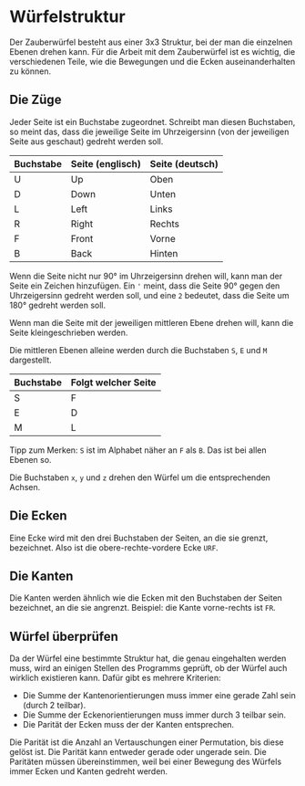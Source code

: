 # Würfelstruktur

Der Zauberwürfel besteht aus einer 3x3 Struktur, bei der man die einzelnen Ebenen drehen kann. Für die Arbeit mit dem
Zauberwürfel ist es wichtig, die verschiedenen Teile, wie die Bewegungen und die Ecken auseinanderhalten zu können.

## Die Züge

Jeder Seite ist ein Buchstabe zugeordnet. Schreibt man diesen Buchstaben, so meint das, dass die jeweilige Seite im 
Uhrzeigersinn (von der jeweiligen Seite aus geschaut) gedreht werden soll.

| Buchstabe | Seite (englisch) | Seite (deutsch) |
|-----------|------------------|-----------------|
| U         | Up               | Oben            |
| D         | Down             | Unten           |
| L         | Left             | Links           |
| R         | Right            | Rechts          |
| F         | Front            | Vorne           |
| B         | Back             | Hinten          |

Wenn die Seite nicht nur 90° im Uhrzeigersinn drehen will, kann man der Seite ein Zeichen hinzufügen. Ein `'` meint, 
dass die Seite 90° gegen den Uhrzeigersinn gedreht werden soll, und eine `2` bedeutet, dass die Seite um 180° gedreht 
werden soll.

Wenn man die Seite mit der jeweiligen mittleren Ebene drehen will, kann die Seite kleingeschrieben werden.

Die mittleren Ebenen alleine werden durch die Buchstaben `S`, `E` und `M` dargestellt.

| Buchstabe | Folgt welcher Seite |
|-----------|---------------------|
| S         | F                   |
| E         | D                   |
| M         | L                   |

Tipp zum Merken: `S` ist im Alphabet näher an `F` als `B`. Das ist bei allen Ebenen so.

Die Buchstaben `x`, `y` und `z` drehen den Würfel um die entsprechenden Achsen.

## Die Ecken

Eine Ecke wird mit den drei Buchstaben der Seiten, an die sie grenzt, bezeichnet. Also ist die obere-rechte-vordere
Ecke `URF`.

## Die Kanten

Die Kanten werden ähnlich wie die Ecken mit den Buchstaben der Seiten bezeichnet, an die sie angrenzt. Beispiel: die 
Kante vorne-rechts ist `FR`.

## Würfel überprüfen

Da der Würfel eine bestimmte Struktur hat, die genau eingehalten werden muss, wird an einigen Stellen des Programms 
geprüft, ob der Würfel auch wirklich existieren kann. Dafür gibt es mehrere Kriterien:

* Die Summe der Kantenorientierungen muss immer eine gerade Zahl sein (durch 2 teilbar).
* Die Summe der Eckenorientierungen muss immer durch 3 teilbar sein.
* Die Parität der Ecken muss der der Kanten entsprechen.

Die Parität ist die Anzahl an Vertauschungen einer Permutation, bis diese gelöst ist. Die Parität kann entweder gerade
oder ungerade sein. Die Paritäten müssen übereinstimmen, weil bei einer Bewegung des Würfels immer Ecken und Kanten 
gedreht werden.
